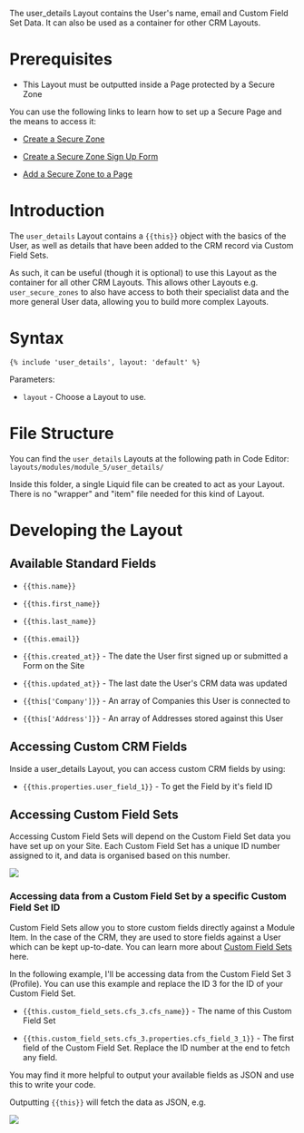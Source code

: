 
The user\_details Layout contains the User's name, email and Custom Field Set Data. It can also be used as a container for other CRM Layouts.

# Prerequisites

*   This Layout must be outputted inside a Page protected by a Secure Zone

You can use the following links to learn how to set up a Secure Page and the means to access it:

*   [Create a Secure Zone](https://help.siteglide.com/article/138-secure-zones-getting-started#2-creating-and-editing-a-secure-zone)

*   [Create a Secure Zone Sign Up Form](https://help.siteglide.com/article/138-secure-zones-getting-started#2-adding-a-sign-up-form)

*   [Add a Secure Zone to a Page](https://help.siteglide.com/article/138-secure-zones-getting-started#3-securing-pages)

# Introduction

The `user_details` Layout contains a `{{this}}` object with the basics of the User, as well as details that have been added to the CRM record via Custom Field Sets.&#x20;

As such, it can be useful (though it is optional) to use this Layout as the container for all other CRM Layouts. This allows other Layouts e.g. `user_secure_zones` to also have access to both their specialist data and the more general User data, allowing you to build more complex Layouts. &#x20;

# Syntax

`{% include 'user_details', layout: 'default' %}`

&#x20;Parameters:

*   `layout` - Choose a Layout to use.&#x20;

# File Structure

You can find the `user_details` Layouts at the following path in Code Editor:
`layouts/modules/module_5/user_details/`

Inside this folder, a single Liquid file can be created to act as your Layout. There is no "wrapper" and "item" file needed for this kind of Layout.

# Developing the Layout

## Available Standard Fields

*   `{{this.name}}`

*   `{{this.first_name}}`

*   `{{this.last_name}}`

*   `{{this.email}}`

*   `{{this.created_at}}` - The date the User first signed up or submitted a Form on the Site

*   `{{this.updated_at}}` - The last date the User's CRM data was updated

*   `{{this['Company']}}` - An array of Companies this User is connected to&#x20;

*   `{{this['Address']}}` - An array of Addresses stored against this User&#x20; 

## Accessing Custom CRM Fields

Inside a user\_details Layout, you can access custom CRM fields by using:

*   `{{this.properties.user_field_1}}` - To get the Field by it's field ID

## Accessing Custom Field Sets

Accessing Custom Field Sets will depend on the Custom Field Set data you have set up on your Site. Each Custom Field Set has a unique ID number assigned to it, and data is organised based on this number.&#x20;

![](https://downloads.intercomcdn.com/i/o/227269090/9c6af9c06a6f7546ca3e6253/image.png)

### Accessing data from a Custom Field Set by a specific Custom Field Set ID

Custom Field Sets allow you to store custom fields directly against a Module Item. In the case of the CRM, they are used to store fields against a User which can be kept up-to-date. You can learn more about [Custom Field Sets](https://help.siteglide.com/en/article/custom-field-sets-euhsos/) here.

In the following example, I'll be accessing data from the Custom Field Set 3 (Profile). You can use this example and replace the ID 3 for the ID of your Custom Field Set.

*   `{{this.custom_field_sets.cfs_3.cfs_name}}` - The name of this Custom Field Set

*   `{{this.custom_field_sets.cfs_3.properties.cfs_field_3_1}}` - The first field of the Custom Field Set. Replace the ID number at the end to fetch any field.&#x20;

You may find it more helpful to output your available fields as JSON and use this to write your code.&#x20;

Outputting `{{this}}` will fetch the data as JSON, e.g.

![](https://downloads.intercomcdn.com/i/o/227273759/92c84c54244ab1b07bc88455/image.png) 

